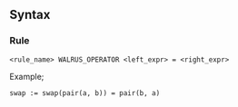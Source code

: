 ## Syntax
### Rule
``` soq
<rule_name> WALRUS_OPERATOR <left_expr> = <right_expr>
```
Example;
``` soq
swap := swap(pair(a, b)) = pair(b, a)
```